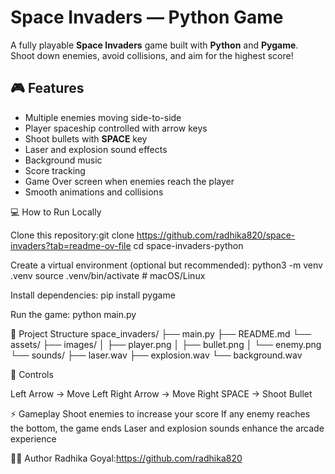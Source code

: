 # Space Invaders — Python Game

A fully playable **Space Invaders** game built with **Python** and **Pygame**.  
Shoot down enemies, avoid collisions, and aim for the highest score!

## 🎮 Features

- Multiple enemies moving side-to-side  
- Player spaceship controlled with arrow keys  
- Shoot bullets with **SPACE** key  
- Laser and explosion sound effects  
- Background music  
- Score tracking  
- Game Over screen when enemies reach the player  
- Smooth animations and collisions  

💻 How to Run Locally

Clone this repository:git clone https://github.com/radhika820/space-invaders?tab=readme-ov-file
cd space-invaders-python

Create a virtual environment (optional but recommended):
python3 -m venv .venv
source .venv/bin/activate  # macOS/Linux

Install dependencies:
pip install pygame

Run the game:
python main.py


📂 Project Structure
space_invaders/
├── main.py
├── README.md
└── assets/
    ├── images/
    │   ├── player.png
    │   ├── bullet.png
    │   └── enemy.png
    └── sounds/
        ├── laser.wav
        ├── explosion.wav
        └── background.wav

🎯 Controls

Left Arrow → Move Left
Right Arrow → Move Right
SPACE → Shoot Bullet
        
⚡ Gameplay
Shoot enemies to increase your score
If any enemy reaches the bottom, the game ends
Laser and explosion sounds enhance the arcade experience

👩‍💻 Author
Radhika Goyal:https://github.com/radhika820
